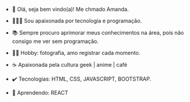 - 👋 Olá, seja bem vindo(a)! Me chmado Amanda.
  
- 👩🏻‍💻 Sou apaixonada por tecnologia e programação.
  
- 📚 Sempre procuro aprimorar meus conhecimentos na área, pois não consigo me ver sem programação.
  
- 📸🌼 Hobby: fotografia, amo registrar cada momento. 
  
- ☕️ Apaixonada pela cultura geek | anime | café

- ✔️ Tecnologias: HTML, CSS, JAVASCRIPT, BOOTSTRAP.

- 📝 Aprendendo: REACT
<!---
AmandaPVSantos/AmandaPVSantos is a ✨ special ✨ repository because its `README.md` (this file) appears on your GitHub profile.
You can click the Preview link to take a look at your changes.
--->
